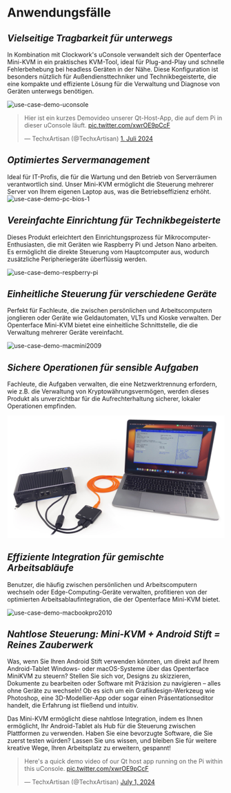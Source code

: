 # Anwendungsfälle
## ***Vielseitige Tragbarkeit für unterwegs***
In Kombination mit Clockwork's uConsole verwandelt sich der Openterface Mini-KVM in ein praktisches KVM-Tool, ideal für Plug-and-Play und schnelle Fehlerbehebung bei headless Geräten in der Nähe. Diese Konfiguration ist besonders nützlich für Außendiensttechniker und Technikbegeisterte, die eine kompakte und effiziente Lösung für die Verwaltung und Diagnose von Geräten unterwegs benötigen.

<img src="https://pbs.twimg.com/media/GRaeGqHa0AA_GMv?format=jpg&name=4096x4096" alt="use-case-demo-uconsole" width="560" height="560">

<blockquote class="twitter-tweet" data-media-max-width="560"><p lang="en" dir="ltr">Hier ist ein kurzes Demovideo unserer Qt-Host-App, die auf dem Pi in dieser uConsole läuft. <a href="https://t.co/xwrOE9pCcF">pic.twitter.com/xwrOE9pCcF</a></p>&mdash; TechxArtisan (@TechxArtisan) <a href="https://twitter.com/TechxArtisan/status/1807824199152722019?ref_src=twsrc%5Etfw">1. Juli 2024</a></blockquote> <script async src="https://platform.twitter.com/widgets.js" charset="utf-8"></script>

## ***Optimiertes Servermanagement***
Ideal für IT-Profis, die für die Wartung und den Betrieb von Serverräumen verantwortlich sind. Unser Mini-KVM ermöglicht die Steuerung mehrerer Server von Ihrem eigenen Laptop aus, was die Betriebseffizienz erhöht.
![use-case-demo-pc-bios-1](/images/product/use-case-demo-pc-bios-1.jpg)

## ***Vereinfachte Einrichtung für Technikbegeisterte***
Dieses Produkt erleichtert den Einrichtungsprozess für Mikrocomputer-Enthusiasten, die mit Geräten wie Raspberry Pi und Jetson Nano arbeiten. Es ermöglicht die direkte Steuerung vom Hauptcomputer aus, wodurch zusätzliche Peripheriegeräte überflüssig werden.

![use-case-demo-respberry-pi](/images/product/use-case-demo-respberry-pi.jpg)

## ***Einheitliche Steuerung für verschiedene Geräte***
Perfekt für Fachleute, die zwischen persönlichen und Arbeitscomputern jonglieren oder Geräte wie Geldautomaten, VLTs und Kioske verwalten. Der Openterface Mini-KVM bietet eine einheitliche Schnittstelle, die die Verwaltung mehrerer Geräte vereinfacht.

![use-case-demo-macmini2009](/images/product/use-case-demo-macmini2009-3.jpg)

## ***Sichere Operationen für sensible Aufgaben***
Fachleute, die Aufgaben verwalten, die eine Netzwerktrennung erfordern, wie z.B. die Verwaltung von Kryptowährungsvermögen, werden dieses Produkt als unverzichtbar für die Aufrechterhaltung sicherer, lokaler Operationen empfinden.

![use-case-demo-industrial-pc](images/product/use-case-demo-industrial-pc.jpg)

## ***Effiziente Integration für gemischte Arbeitsabläufe***
Benutzer, die häufig zwischen persönlichen und Arbeitscomputern wechseln oder Edge-Computing-Geräte verwalten, profitieren von der optimierten Arbeitsablaufintegration, die der Openterface Mini-KVM bietet.

![use-case-demo-macbookpro2010](/images/product/use-case-demo-macbookpro2010.jpg)

## ***Nahtlose Steuerung: Mini-KVM + Android Stift = Reines Zauberwerk***
Was, wenn Sie Ihren Android Stift verwenden könnten, um direkt auf Ihrem Android-Tablet Windows- oder macOS-Systeme über das Openterface MiniKVM zu steuern? Stellen Sie sich vor, Designs zu skizzieren, Dokumente zu bearbeiten oder Software mit Präzision zu navigieren – alles ohne Geräte zu wechseln! Ob es sich um ein Grafikdesign-Werkzeug wie Photoshop, eine 3D-Modellier-App oder sogar einen Präsentationseditor handelt, die Erfahrung ist fließend und intuitiv.

Das Mini-KVM ermöglicht diese nahtlose Integration, indem es Ihnen ermöglicht, Ihr Android-Tablet als Hub für die Steuerung zwischen Plattformen zu verwenden. Haben Sie eine bevorzugte Software, die Sie zuerst testen würden? Lassen Sie uns wissen, und bleiben Sie für weitere kreative Wege, Ihren Arbeitsplatz zu erweitern, gespannt!

<blockquote class="twitter-tweet" data-media-max-width="560"><p lang="en" dir="ltr">Here&#39;s a quick demo video of our Qt host app running on the Pi within this uConsole. <a href="https://t.co/xwrOE9pCcF">pic.twitter.com/xwrOE9pCcF</a></p>&mdash; TechxArtisan (@TechxArtisan) <a href="https://twitter.com/TechxArtisan/status/1872660955768946823?ref_src=twsrc%5Etfw">July 1, 2024</a></blockquote> <script async src="https://platform.twitter.com/widgets.js" charset="utf-8"></script>